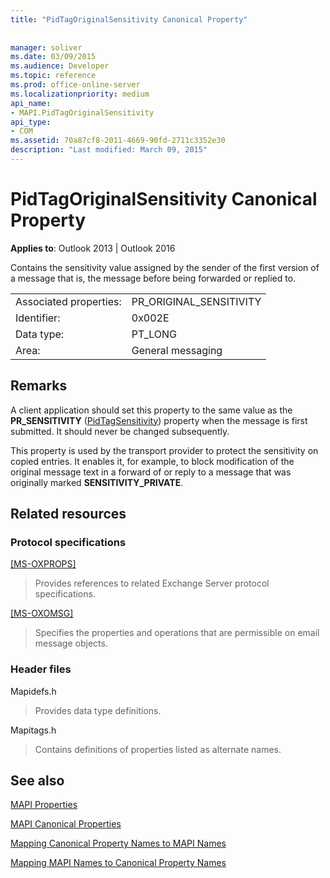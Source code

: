 ```yaml
---
title: "PidTagOriginalSensitivity Canonical Property"
 
 
manager: soliver
ms.date: 03/09/2015
ms.audience: Developer
ms.topic: reference
ms.prod: office-online-server
ms.localizationpriority: medium
api_name:
- MAPI.PidTagOriginalSensitivity
api_type:
- COM
ms.assetid: 70a87cf8-2011-4669-90fd-2711c3352e30
description: "Last modified: March 09, 2015"
---
```


# PidTagOriginalSensitivity Canonical Property

  
  
**Applies to**: Outlook 2013 | Outlook 2016 
  
Contains the sensitivity value assigned by the sender of the first version of a message that is, the message before being forwarded or replied to.
  
|||
|:-----|:-----|
|Associated properties:  <br/> |PR_ORIGINAL_SENSITIVITY  <br/> |
|Identifier:  <br/> |0x002E  <br/> |
|Data type:  <br/> |PT_LONG  <br/> |
|Area:  <br/> |General messaging  <br/> |
   
## Remarks

A client application should set this property to the same value as the **PR_SENSITIVITY** ([PidTagSensitivity](pidtagsensitivity-canonical-property.md)) property when the message is first submitted. It should never be changed subsequently.
  
This property is used by the transport provider to protect the sensitivity on copied entries. It enables it, for example, to block modification of the original message text in a forward of or reply to a message that was originally marked **SENSITIVITY_PRIVATE**.
  
## Related resources

### Protocol specifications

[[MS-OXPROPS]](https://msdn.microsoft.com/library/f6ab1613-aefe-447d-a49c-18217230b148%28Office.15%29.aspx)
  
> Provides references to related Exchange Server protocol specifications.
    
[[MS-OXOMSG]](https://msdn.microsoft.com/library/daa9120f-f325-4afb-a738-28f91049ab3c%28Office.15%29.aspx)
  
> Specifies the properties and operations that are permissible on email message objects.
    
### Header files

Mapidefs.h
  
> Provides data type definitions.
    
Mapitags.h
  
> Contains definitions of properties listed as alternate names.
    
## See also



[MAPI Properties](mapi-properties.md)
  
[MAPI Canonical Properties](mapi-canonical-properties.md)
  
[Mapping Canonical Property Names to MAPI Names](mapping-canonical-property-names-to-mapi-names.md)
  
[Mapping MAPI Names to Canonical Property Names](mapping-mapi-names-to-canonical-property-names.md)

